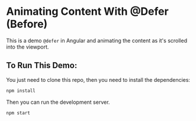 # Animating Content With @Defer (Before)

This is a demo `@defer` in Angular and animating the content as it's scrolled into the viewport.

## To Run This Demo:

You just need to clone this repo, then you need to install the dependencies:

```bash
npm install
```

Then you can run the development server.

```bash
npm start
```

